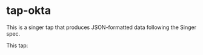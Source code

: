 # tap-okta
This is a singer tap that produces JSON-formatted data following the Singer spec.

This tap:
